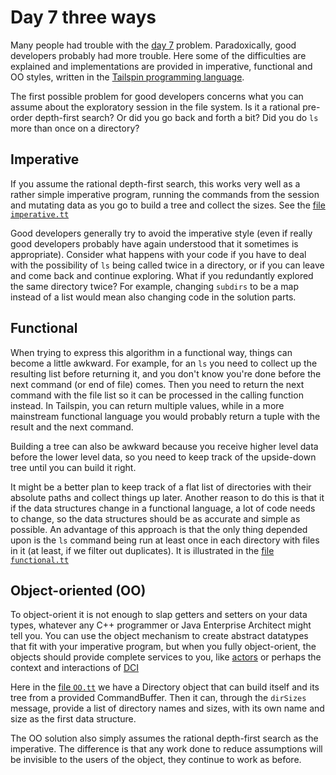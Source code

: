 # Day 7 three ways
Many people had trouble with the [day 7](https://adventofcode.com/2022/day/7) problem. Paradoxically, good developers probably had more trouble. Here some of the difficulties are explained and implementations are provided in imperative, functional and OO styles, written in the [Tailspin programming language](https://github.com/tobega/tailspin-v0).

The first possible problem for good developers concerns what you can assume about the exploratory session in the file system. Is it a rational pre-order depth-first search? Or did you go back and forth a bit? Did you do `ls` more than once on a directory?

## Imperative
If you assume the rational depth-first search, this works very well as a rather simple imperative program, running the commands from the session and mutating data as you go to build a tree and collect the sizes. See the [file `imperative.tt`](imperative.tt)

Good developers generally try to avoid the imperative style (even if really good developers probably have again understood that it sometimes is appropriate). Consider what happens with your code if you have to deal with the possibility of `ls` being called twice in a directory, or if you can leave and come back and continue exploring. What if you redundantly explored the same directory twice? For example, changing `subdirs` to be a map instead of a list would mean also changing code in the solution parts.

## Functional
When trying to express this algorithm in a functional way, things can become a little awkward. For example, for an `ls` you need to collect up the resulting list before returning it, and you don't know you're done before the next command (or end of file) comes. Then you need to return the next command with the file list so it can be processed in the calling function instead. In Tailspin, you can return multiple values, while in a more mainstream functional language you would probably return a tuple with the result and the next command.

Building a tree can also be awkward because you receive higher level data before the lower level data, so you need to keep track of the upside-down tree until you can build it right.

It might be a better plan to keep track of a flat list of directories with their absolute paths and collect things up later. Another reason to do this is that it if the data structures change in a functional language, a lot of code needs to change, so the data structures should be as accurate and simple as possible. An advantage of this approach is that the only thing depended upon is the `ls` command being run at least once in each directory with files in it (at least, if we filter out duplicates). It is illustrated in the [file `functional.tt`](functional.tt)

## Object-oriented (OO)
To object-orient it is not enough to slap getters and setters on your data types, whatever any C++ programmer or Java Enterprise Architect might tell you. You can use the object mechanism to create abstract datatypes that fit with your imperative program, but when you fully object-orient, the objects should provide complete services to you, like [actors](https://en.wikipedia.org/wiki/Actor_model) or perhaps the context and interactions of [DCI](https://en.wikipedia.org/wiki/Data,_context_and_interaction)

Here in the [file `OO.tt`](OO.tt) we have a Directory object that can build itself and its tree from a provided CommandBuffer. Then it can, through the `dirSizes` message, provide a list of directory names and sizes, with its own name and size as the first data structure.

The OO solution also simply assumes the rational depth-first search as the imperative. The difference is that any work done to reduce assumptions will be invisible to the users of the object, they continue to work as before.
